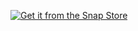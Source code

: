 [![Get it from the Snap Store](https://snapcraft.io/static/images/badges/en/snap-store-white.svg)](https://snapcraft.io/smee)
